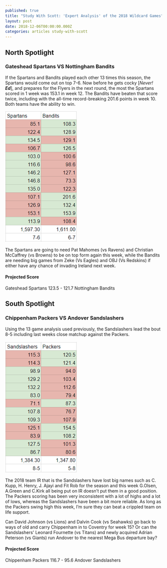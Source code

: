 ```yaml
---
published: true
title: "Study With Scott: 'Expert Analysis' of the 2018 Wildcard Games"
layout: post
date: 2018-12-06T00:00:00.000Z
categories: articles study-with-scott
---
```


## North Spotlight

### Gateshead Spartans VS Nottingham Bandits

If the Spartans and Bandits played each other 13 times this season, the Spartans would come out on top 7-6. Now before he gets cocky [*Never! **Ed***], and prepares for the Flyers in the next round, the most the Spartans scored in 1 week was 153.1 in week 12. The Bandits have beaten that score twice, including with the all-time record-breaking 201.6 points in week 10. Both teams have the ability to win.

![Spartans v Bandits season comparison](/images/north-wildcard-2018-spartans-bandits.png)

The Spartans are going to need Pat Mahomes (vs Ravens) and Christian McCaffrey (vs Browns) to be on top form again this week, while the Bandits are needing big games from Zeke (Vs Eagles) and OBJ (Vs Redskins) if either have any chance of invading Ireland next week.

#### Projected Score

Gateshead Spartans 123.5 - 121.7 Nottingham Bandits

## South Spotlight

### Chippenham Packers VS Andover Sandslashers

Using the 13 game analysis used previously, the Sandslashers lead the bout 8-5 including last weeks close matchup against the Packers. 

![Packers v Sandslashers season comparison](/images/south-wildcard-2018-packers-sandslashers.png)

The 2018 team IR that is the Sandslashers have lost big names such as C. Kupp, H. Henry, J. Ajayi and Fit Rob for the season and this week G.Olsen, A.Green and C.Kirk all being put on IR doesn’t put them in a good position. The Packers scoring has been very inconsistent with a lot of highs and a lot of lows, whereas the Sandslashers have been a bit more reliable. As long as the Packers swing high this week, I’m sure they can beat a crippled team on life support.
 
 Can David Johnson (vs Lions) and Dalvin Cook (vs Seahawks) go back to ways of old and carry Chippenham in to Coventry for week 15? Or can the Sandslashers' Leonard Fournette (vs Titans) and newly acquired Adrian Peterson (vs Giants) run Andover to the nearest Mega Bus departure bay?

#### Projected Score

Chippenham Packers 116.7 - 95.6 Andover Sandslashers